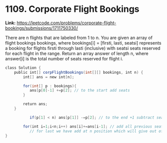 # 1109. Corporate Flight Bookings

**Link:** https://leetcode.com/problems/corporate-flight-bookings/submissions/1711750330/

There are n flights that are labeled from 1 to n. You are given an array of flight bookings bookings, where bookings[i] = [firsti, lasti, seatsi] represents a booking for flights firsti through lasti (inclusive) with seatsi seats reserved for each flight in the range. Return an array answer of length n, where answer[i] is the total number of seats reserved for flight i.

```java
class Solution {
    public int[] corpFlightBookings(int[][] bookings, int n) {
        int[] ans = new int[n];

        for(int[] p : bookings){
           ans[p[0]-1] +=p[2]; // to the start add seats
        }

        return ans;
    }

           if(p[1] < n) ans[p[1]] -=p[2]; // to the end +1 subtract seats

        for(int i=1;i<n;i++) ans[i]+=ans[i-1]; // add all previous seats 
           // for last we have add at n position which will give out of index so skip it;
}
```
